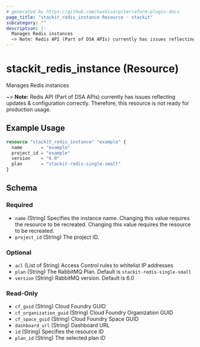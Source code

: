 ```yaml
---
# generated by https://github.com/hashicorp/terraform-plugin-docs
page_title: "stackit_redis_instance Resource - stackit"
subcategory: ""
description: |-
  Manages Redis instances
  ~> Note: Redis API (Part of DSA APIs) currently has issues reflecting updates & configuration correctly. Therefore, this resource is not ready for production usage.
---
```


# stackit_redis_instance (Resource)

Manages Redis instances

~> **Note:** Redis API (Part of DSA APIs) currently has issues reflecting updates & configuration correctly. Therefore, this resource is not ready for production usage.

## Example Usage

```terraform
resource "stackit_redis_instance" "example" {
  name       = "example"
  project_id = "example"
  version    = "6.0"
  plan       = "stackit-redis-single-small"
}
```

<!-- schema generated by tfplugindocs -->
## Schema

### Required

- `name` (String) Specifies the instance name. Changing this value requires the resource to be recreated. Changing this value requires the resource to be recreated.
- `project_id` (String) The project ID.

### Optional

- `acl` (List of String) Access Control rules to whitelist IP addresses
- `plan` (String) The RabbitMQ Plan. Default is `stackit-redis-single-small`
- `version` (String) RabbitMQ version. Default is 6.0

### Read-Only

- `cf_guid` (String) Cloud Foundry GUID
- `cf_organization_guid` (String) Cloud Foundry Organization GUID
- `cf_space_guid` (String) Cloud Foundry Space GUID
- `dashboard_url` (String) Dashboard URL
- `id` (String) Specifies the resource ID
- `plan_id` (String) The selected plan ID


